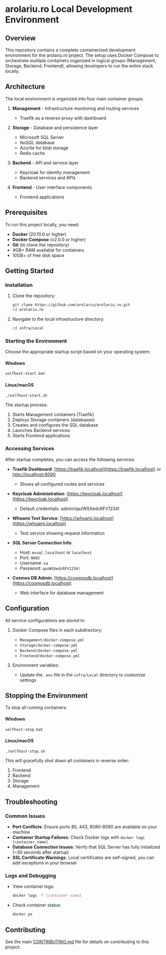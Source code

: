 # arolariu.ro Local Development Environment

## Overview

This repository contains a complete containerized development environment for the arolariu.ro project. The setup uses Docker Compose to orchestrate multiple containers organized in logical groups (Management, Storage, Backend, Frontend), allowing developers to run the entire stack locally.

## Architecture

The local environment is organized into four main container groups:

1. **Management** - Infrastructure monitoring and routing services

   - Traefik as a reverse proxy with dashboard

2. **Storage** - Database and persistence layer

   - Microsoft SQL Server
   - NoSQL database
   - Azurite for blob storage
   - Redis cache

3. **Backend** - API and service layer

   - Keycloak for identity management
   - Backend services and APIs

4. **Frontend** - User interface components
   - Frontend applications

## Prerequisites

To run this project locally, you need:

- **Docker** (20.10.0 or higher)
- **Docker Compose** (v2.0.0 or higher)
- **Git** (to clone the repository)
- 4GB+ RAM available for containers
- 10GB+ of free disk space

## Getting Started

### Installation

1. Clone the repository:

   ```bash
   git clone https://github.com/arolariu/arolariu.ro.git
   cd arolariu.ro
   ```

2. Navigate to the local infrastructure directory:
   ```bash
   cd infra/Local
   ```

### Starting the Environment

Choose the appropriate startup script based on your operating system:

#### Windows

```cmd
selfhost-start.bat
```

#### Linux/macOS

```bash
./selfhost-start.sh
```

The startup process:

1. Starts Management containers (Traefik)
2. Deploys Storage containers (databases)
3. Creates and configures the SQL database
4. Launches Backend services
5. Starts Frontend applications

### Accessing Services

After startup completes, you can access the following services:

- **Traefik Dashboard**: [https://traefik.localhost](https://traefik.localhost) or [http://localhost:8090](http://localhost:8090)

  - Shows all configured routes and services

- **Keycloak Administration**: [https://keycloak.localhost](https://keycloak.localhost)

  - Default credentials: admin/qazWSXedcRFV1234!

- **Whoami Test Service**: [https://whoami.localhost](https://whoami.localhost)

  - Test service showing request information

- **SQL Server Connection Info**:

  - Host: `mssql.localhost` or `localhost`
  - Port: `8082`
  - Username: `sa`
  - Password: `qazWSXedcRFV1234!`

- **Cosmos DB Admin**: [https://cosmosdb.localhost](https://cosmosdb.localhost)
  - Web interface for database management

## Configuration

All service configurations are stored in:

1. Docker Compose files in each subdirectory:

   - `Management/docker-compose.yml`
   - `Storage/docker-compose.yml`
   - `Backend/docker-compose.yml`
   - `Frontend/docker-compose.yml`

2. Environment variables:
   - Update the `.env` file in the `infra/Local` directory to customize settings

## Stopping the Environment

To stop all running containers:

#### Windows

```cmd
selfhost-stop.bat
```

#### Linux/macOS

```bash
./selfhost-stop.sh
```

This will gracefully shut down all containers in reverse order:

1. Frontend
2. Backend
3. Storage
4. Management

## Troubleshooting

### Common Issues

- **Port Conflicts**: Ensure ports 80, 443, 8080-8090 are available on your machine
- **Container Startup Failures**: Check Docker logs with `docker logs [container_name]`
- **Database Connection Issues**: Verify that SQL Server has fully initialized (~30 seconds after startup)
- **SSL Certificate Warnings**: Local certificates are self-signed, you can add exceptions in your browser

### Logs and Debugging

- View container logs:

  ```bash
  docker logs -f [container_name]
  ```

- Check container status:
  ```bash
  docker ps
  ```

## Contributing

See the main [CONTRIBUTING.md](../../CONTRIBUTING.md) file for details on contributing to this project.
